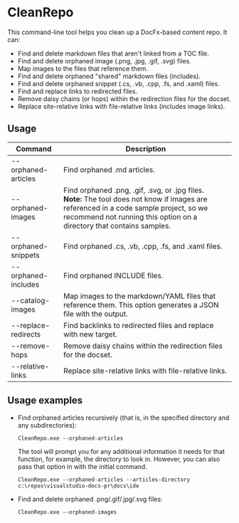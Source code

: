 # CleanRepo

This command-line tool helps you clean up a DocFx-based content repo. It can:

- Find and delete markdown files that aren't linked from a TOC file.
- Find and delete orphaned image (.png, .jpg, .gif, .svg) files.
- Map images to the files that reference them.
- Find and delete orphaned "shared" markdown files (includes).
- Find and delete orphaned snippet (.cs, .vb, .cpp, .fs, and .xaml) files.
- Find and replace links to redirected files.
- Remove daisy chains (or hops) within the redirection files for the docset.
- Replace site-relative links with file-relative links (includes image links).

## Usage

| Command | Description |
| - | - |
| --orphaned-articles | Find orphaned .md articles. |
| --orphaned-images | Find orphaned .png, .gif, .svg, or .jpg files.<br/>**Note:** The tool does not know if images are referenced in a code sample project, so we recommend not running this option on a directory that contains samples. |
| --orphaned-snippets | Find orphaned .cs, .vb, .cpp, .fs, and .xaml files. |
| --orphaned-includes | Find orphaned INCLUDE files. |
| --catalog-images | Map images to the markdown/YAML files that reference them. This option generates a JSON file with the output. |
| --replace-redirects | Find backlinks to redirected files and replace with new target. |
| --remove-hops | Remove daisy chains within the redirection files for the docset. |
| --relative-links | Replace site-relative links with file-relative links. |

## Usage examples

- Find orphaned articles recursively (that is, in the specified directory and any subdirectories):

  ```
  CleanRepo.exe --orphaned-articles
  ```
  
  The tool will prompt you for any additional information it needs for that function, for example, the directory to look in. However, you can also pass that option in with the initial command.
  
  ```
  CleanRepo.exe --orphaned-articles --articles-directory c:\repos\visualstudio-docs-pr\docs\ide
  ```

- Find and delete orphaned .png/.gif/.jpg/.svg files:

  ```
  CleanRepo.exe --orphaned-images
  ```
